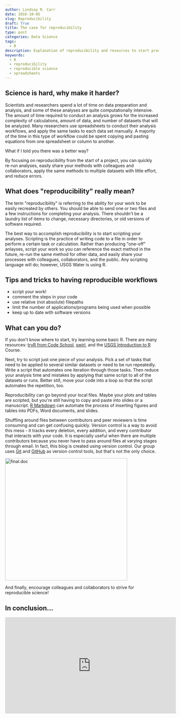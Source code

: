 ```yaml
---
author: Lindsay R. Carr
date: 2016-10-05
slug: Reproducibility
draft: True
title: The case for reproducibility
type: post
categories: Data Science
tags: 
  - R
description: Explanation of reproducibility and resources to start practicing it
keywords:
  - R
  - reproducibility
  - reproducible science
  - spreadsheets
---
```

Science is hard, why make it harder?
------------------------------------

Scientists and researchers spend a lot of time on data preparation and analysis, and some of these analyses are quite computationally intensive. The amount of time required to conduct an analysis grows for the increased complexity of calculations, amount of data, and number of datasets that will be analyzed. Many researchers use spreadsheets to conduct their analysis workflows, and apply the same tasks to each data set manually. A majority of the time in this type of workflow could be spent copying and pasting equations from one spreadsheet or column to another.

What if I told you there was a better way?

By focusing on reproducibility from the start of a project, you can quickly re-run analyses, easily share your methods with colleagues and collaborators, apply the same methods to multiple datasets with little effort, and reduce errors.

What does "reproducibility" really mean?
----------------------------------------

The term "reproducibility" is referring to the ability for your work to be easily recreated by others. You should be able to send one or two files and a few instructions for completing your analysis. There shouldn't be a laundry list of items to change, necessary directories, or old versions of software required.

The best way to accomplish reproducibility is to start scripting your analyses. Scripting is the practice of writing code to a file in order to perform a certain task or calculation. Rather than producing "one-off" anlayses, script your work so you can reference the exact method in the future, re-run the same method for other data, and easily share your processes with colleagues, collaborators, and the public. Any scripting language will do; however, USGS Water is using R.

Tips and tricks to having reproducible workflows
------------------------------------------------

-   script your work!
-   comment the steps in your code
-   use relative (not absolute) filepaths
-   limit the number of applications/programs being used when possible
-   keep up to date with software versions

What can you do?
----------------

If you don't know where to start, try learning some basic R. There are many resources: [tryR from Code School](http://tryr.codeschool.com/), [swirl](http://swirlstats.com/), and the [USGS Introduction to R](https://owi.usgs.gov/R/training.html) Course.

Next, try to script just one piece of your analysis. Pick a set of tasks that need to be applied to several similar datasets or need to be run repeatedly. Write a script that automates one iteration through those tasks. Then reduce your analysis time and mistakes by applying that same script to all of the datasets or runs. Better still, move your code into a loop so that the script automates the repetition, too.

Reproducibility can go beyond your local files. Maybe your plots and tables are scripted, but you're still having to copy and paste into slides or a manuscript. [R Markdown](http://rmarkdown.rstudio.com/) can automate the process of inserting figures and tables into PDFs, Word documents, and slides.

Shuffling around files between contributors and peer reviewers is time consuming and can get confusing quickly. Version control is a way to avoid this mess - it tracks every deletion, every addition, and every contributor that interacts with your code. It is especially useful when there are multiple contributors because you never have to pass around files at varying stages through email. In fact, this blog is created using version control. Our group uses [Git](https://git-scm.com/) and [GitHub](https://github.com/) as version control tools, but that's not the only choice.

<img src="http://www.phdcomics.com/comics/archive/phd101212s.gif" alt="final.doc" style="width: 400px;" align="center"/>

And finally, encourage colleagues and collaborators to strive for reproducible science!

In conclusion...
----------------

<iframe width="560" height="315" src="https://www.youtube.com/embed/s3JldKoA0zw" frameborder="0" allowfullscreen align="center">
</iframe>
<br>
